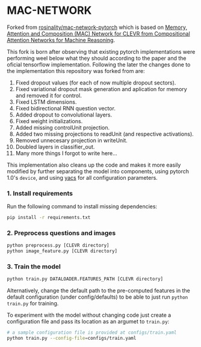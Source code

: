 # MAC-NETWORK

Forked from [rosinality/mac-network-pytorch](https://github.com/rosinality/mac-network-pytorch) which is based on  [Memory, Attention and Composition (MAC) Network for CLEVR from Compositional Attention Networks for Machine Reasoning](https://arxiv.org/abs/1803.03067).

This fork is born after observing that existing pytorch implementations were performing weel below what they should according to the paper and the oficial tensorflow implementation. Following the later the changes done to the implementation this repository was forked from are:

1. Fixed dropout values (for each of now multiple dropout sectors).
1. Fixed variational dropout mask generation and aplication for memory and removed it for control.
1. Fixed LSTM dimensions.
1. Fixed bidirectional RNN question vector.
1. Added dropout to convolutional layers.
1. Fixed weight initializations.
1. Added missing controlUnit projection.
1. Added two missing projections to readUnit (and respective activations).
1. Removed unnecesary projection in writeUnit.
1. Doubled layers in classifier_out.
1. Many more things I forgot to write here...


This implementation also cleans up the code and makes it more easily modified by further separating the model into components, using pytorch 1.0's `device`, and using [yacs](https://github.com/rbgirshick/yacs) for all configuration parameters.



### 1. Install requirements

Run the following command to install missing dependencies:

~~~bash
pip install -r requirements.txt
~~~


### 2. Preprocess questions and images

~~~bash
python preprocess.py [CLEVR directory]
python image_feature.py [CLEVR directory]
~~~


### 3. Train the model

~~~bash
python train.py DATALOADER.FEATURES_PATH [CLEVR directory]
~~~

Alternatively, change the default path to the pre-computed features in the default configuration (under config/defaults) to be able to just run `python train.py` for training.

To experiment with the model without changing code just create a configuration file and pass its location as an argumet to `train.py`:


~~~bash
# a sample configuration file is provided at configs/train.yaml 
python train.py --config-file=configs/train.yaml
~~~